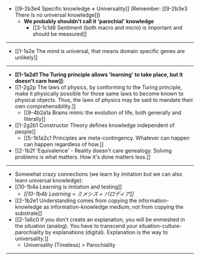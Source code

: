 - [[9-2b3e4 Specific knowledge ≠ Universality]] (Remember: [[9-2b3e3 There is no universal knowledge]])
  - **We probably shouldn't call it 'parochial' knowledge**
    - [[3-1c1d8 Sentiment (both macro and micro) is important and should be measured]]
---
- [[1-1a2e The mind is universal, that means domain specific genes are unlikely]]
---
- **[[1-1a2d1 The Turing principle allows 'learning' to take place, but it doesn't care how]]**:
- [[1-2g2p The laws of physics, by conforming to the Turing principle, make it physically possible for those same laws to become known to physical objects. Thus, the laws of physics may be said to mandate their own comprehensibility.]]
  - [[9-4b2a1a Brains mimic the evolution of life, both generally and literally]]
- [[1-2g2b1 Constructor Theory defines knowledge independent of people]]
  - [[5-1b1a2c1 Principles are meta-contingency. Whatever can happen can happen regardless of how.]]
- [[2-1b2f 'Equivalence' - Reality doesn't care genealogy. Solving problems is what matters. How it's done matters less.]]
---
- Somewhat crazy connections (we learn by imitation but we can also learn universal knowledge):
- [[10-1b4a Learning is imitation and testing]]
  - *[[10-1b4b Learning = ミメシス + パロディア]]*
- [[2-1b2e1 Understanding comes from copying the information-knowledge as information-knowledge medium; not from copying the substrate]]
- [[2-1a6c0 If you don't create an explanation, you will be enmeshed in the situation (analog). You have to transcend your situation-culture-parochiality by explanations (digital). Explanation is the way to universality.]]
  - Universality (Timeless) > Parochiality
---
